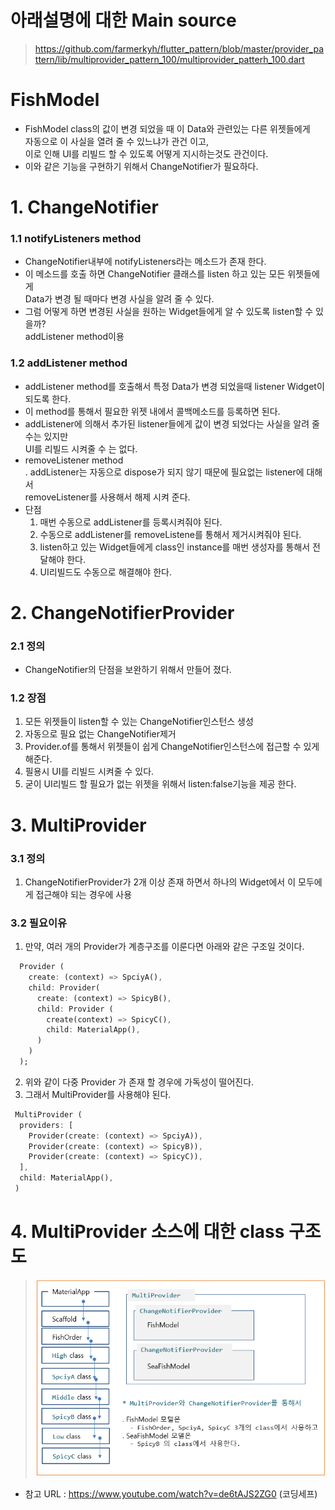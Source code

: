# 아래설명에 대한 Main source
> https://github.com/farmerkyh/flutter_pattern/blob/master/provider_pattern/lib/multiprovider_pattern_100/multiprovider_patterh_100.dart

# FishModel
 - FishModel class의 값이 변경 되었을 때 이 Data와 관련있는 다른 위젯들에게    
   자동으로 이 사실을 열려 줄 수 있느냐가 관건 이고,    
   이로 인해 UI를 리빌드 할 수 있도록 어떻게 지시하는것도 관건이다.    
 - 이와 같은 기능을 구현하기 위해서 ChangeNotifier가 필요하다.

# 1. ChangeNotifier
### 1.1 notifyListeners method
  - ChangeNotifier내부에 notifyListeners라는 메소드가 존재 한다.
  - 이 메소드를 호출 하면 ChangeNotifier 클래스를 listen 하고 있는 모든 위젯들에게   
     Data가 변경 될 때마다 변경 사실을 알려 줄 수 있다.
  - 그럼 어떻게 하면 변경된 사실을 원하는 Widget들에게 알 수 있도록 listen할 수 있을까?     
     addListener method이용

### 1.2 addListener method
  - addListener method를 호출해서 특정 Data가 변경 되었을때 listener Widget이 되도록 한다.
  - 이 method를 통해서 필요한 위젯 내에서 콜백메소드를 등록하면 된다.
  - addListener에 의해서 추가된 listener들에게 값이 변경 되었다는 사실을 알려 줄 수는 있지만   
    UI를 리빌드 시켜줄 수 는 없다.
  - removeListener method   
    . addListener는 자동으로 dispose가 되지 않기 때문에 필요없는 listener에 대해서   
      removeListener를 사용해서 해제 시켜 준다.
  - 단점
    1. 매번 수동으로 addListener를 등록시켜줘야 된다.   
    2. 수동으로 addListener를 removeListene를 통해서 제거시켜줘야 된다.   
    3. listen하고 있는 Widget들에게 class인 instance를 매번 생성자를 통해서 전달해야 한다.   
    4. UI리빌드도 수동으로 해결해야 한다.   

# 2. ChangeNotifierProvider
### 2.1 정의
 - ChangeNotifier의 단점을 보완하기 위해서 만들어 졌다.

### 1.2 장점
 1. 모든 위젯들이 listen할 수 있는 ChangeNotifier인스턴스 생성    
 2. 자동으로 필요 없는 ChangeNotifier제거    
 3. Provider.of를 통해서 위젯들이 쉽게 ChangeNotifier인스턴스에 접근할 수 있게 해준다.    
 4. 필용시 UI를 리빌드 시켜줄 수 있다.    
 5. 굳이 UI리빌드 할 필요가 없는 위젯을 위해서 listen:false기능을 제공 한다.    

# 3. MultiProvider
### 3.1 정의
  1. ChangeNotifierProvider가 2개 이상 존재 하면서 하나의 Widget에서 이 모두에게 접근해야 되는 경우에 사용

### 3.2 필요이유
  1. 만약, 여러 개의 Provider가 계층구조를 이룬다면 아래와 같은 구조일 것이다.
```dart
  Provider (
    create: (context) => SpciyA(),
    child: Provider(
      create: (context) => SpicyB(),
      child: Provider (
        create(context) => SpicyC(),
        child: MaterialApp(),
      )
    )
  );
```
  2. 위와 같이 다중  Provider 가 존재 할 경우에 가독성이 떨어진다.    
  3. 그래서 MultiProvider를 사용해야 된다.
```dart
 MultiProvider (
  providers: [
    Provider(create: (context) => SpciyA)),
    Provider(create: (context) => SpicyB)),
    Provider(create: (context) => SpicyC)),
  ],
  child: MaterialApp(),
 )
```

# 4. MultiProvider 소스에 대한 class 구조도
 > <img src="./README_images/multiprovider_patterh_100_1.png">


- 참고 URL : https://www.youtube.com/watch?v=de6tAJS2ZG0  (코딩세프)